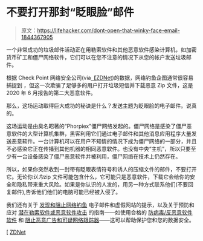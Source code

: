 # 不要打开那封“眨眼脸”邮件

> 原文：<https://lifehacker.com/dont-open-that-winky-face-email-1844367905>

一个非常成功的垃圾邮件活动正在用勒索软件和其他恶意软件感染计算机，如加密货币矿工和僵尸网络软件，它们可以在您不注意的情况下从您的帐户发送垃圾邮件。



根据 Check Point 网络安全公司(via[【ZDNet](https://www.zdnet.com/article/this-botnet-has-surged-back-into-action-spreading-a-new-ransomware-campaign-via-phishing-emails/))的数据，网络钓鱼企图通常很容易捕捉到 ，但这一次欺骗了足够多的用户打开垃圾短信并下载恶意 Zip 文件，这是 2020 年 6 月报告的第二大恶意软件。

那么，这场运动取得巨大成功的秘诀是什么？发送主题为眨眼脸的电子邮件。说真的。

这场运动是由臭名昭著的“Phorpiex”僵尸网络发起的。僵尸网络是感染了僵尸恶意软件的大型计算机集群，黑客利用它们通过电子邮件和其他消息应用程序大量发送恶意软件。一台计算机可以在用户不知情的情况下成为僵尸网络的一部分，并且不必感染它正在传播到其他机器的相同恶意软件。也没有中央“主机”，所以只要至少有一台设备感染了僵尸恶意软件并被利用，僵尸网络在技术上仍然存在。

所以，如果你突然收到一封带有眨眼表情符号和诱人的压缩文件的邮件，不要打开它。无论你*认为*zip 文件可能包含什么，它可能只是恶意软件，下载它会给你的安全和隐私带来重大风险。如果是你认识的人发的，用另一种方式联系他们(不要回复邮件),告诉他们他们的电脑可能已经被入侵了。

我们还有关于 [发现和阻止网络钓鱼](https://lifehacker.com/modern-phishing-attempts-look-more-legit-but-the-metho-1794914817) 电子邮件和虚假网站的提示，以及关于预防和应对 [潜在勒索软件或恶意软件攻击](https://lifehacker.com/how-to-avoid-the-new-evilquest-mac-ransomware-1844236075) 的指南——如使用合格的 [防病毒/反恶意软件软件](https://lifehacker.com/use-these-antivirus-and-anti-malware-apps-instead-of-av-1841264690) 和 [阻止恶意广告和可疑网络跟踪器](https://lifehacker.com/the-best-browsers-for-ad-blocking-that-arent-chrome-1835130559)——这可以帮助保护您和您的数据安全。

[ [ZDNet](https://www.zdnet.com/article/this-botnet-has-surged-back-into-action-spreading-a-new-ransomware-campaign-via-phishing-emails/)
